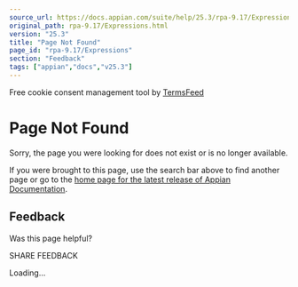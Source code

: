 ```yaml
---
source_url: https://docs.appian.com/suite/help/25.3/rpa-9.17/Expressions.html
original_path: rpa-9.17/Expressions.html
version: "25.3"
title: "Page Not Found"
page_id: "rpa-9.17/Expressions"
section: "Feedback"
tags: ["appian","docs","v25.3"]
---
```



Free cookie consent management tool by [TermsFeed](https://www.termsfeed.com/)

# Page Not Found

Sorry, the page you were looking for does not exist or is no longer available.

If you were brought to this page, use the search bar above to find another page or go to the [home page for the latest release of Appian Documentation](https://docs.appian.com/suite/help/latest/).

## Feedback

Was this page helpful?

SHARE FEEDBACK

Loading...